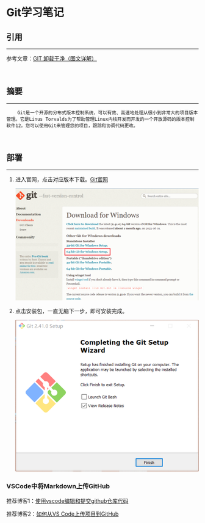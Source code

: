 # Git学习笔记

## 引用

---

参考文章：[GIT 卸载干净（图文详解）](https://blog.csdn.net/weixin_43306271/article/details/121735153)

<br>

## 摘要

---

```
    Git是一个开源的分布式版本控制系统，可以有效、高速地处理从很小到非常大的项目版本管理。它是Linus Torvalds为了帮助管理Linux内核开发而开发的一个开放源码的版本控制软件12。您可以使用Git来管理您的项目，跟踪和协调代码更改。
```

<br>

## 部署

---

1. 进入官网，点击对应版本下载。[Git官网](https://git-scm.com/)

    ![picture 0](../images/0fd2ee269dc83d43def9c8773473be4fb8b202d4207586d1ac615a2adbcb46df.png)  

2. 点击安装包，一直无脑下一步，即可安装完成。

    ![picture 1](../images/c5c32100bb6633b738007949900cc9ce6aeed6823dc35bec84dc24a0f9c57ced.png)  



### VSCode中将Markdown上传GitHub

推荐博客1：[使用vscode编辑和提交github仓库代码](https://blog.csdn.net/qq_42951560/article/details/108641641)

推荐博客2：[如何从VS Code上传项目到GitHub](https://geek-docs.com/github/github-tutorial/how-to-upload-a-project-to-github-from-vs-code.html)